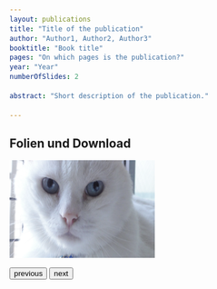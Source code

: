 ```yaml
---
layout: publications
title: "Title of the publication"
author: "Author1, Author2, Author3"
booktitle: "Book title"
pages: "On which pages is the publication?"
year: "Year"
numberOfSlides: 2

abstract: "Short description of the publication."

---
```

## Folien und Download

<body>
<script>
var nummer = 1;
const numberOfSlides = 2;
function folien() {
    console.log(nummer); 
    if (nummer =! numberOfSlides) {
        nummer = 2;
        return;
    } 
    else {
        nummer = 1;
    }
    
    document.getElementById('myImage').src = "/pic"+nummer+".jpg";
}
</script>
<img id="myImage" src="/pic1.jpg" width="256" height="172">

<p>
<button type="button" onclick="folien()">previous</button>
<button type="button" onclick="folien()">next</button>
</p>

</body>
